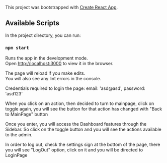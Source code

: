 This project was bootstrapped with [Create React App](https://github.com/facebook/create-react-app).

## Available Scripts

In the project directory, you can run:

### `npm start`

Runs the app in the development mode.<br />
Open [http://localhost:3000](http://localhost:3000) to view it in the browser.

The page will reload if you make edits.<br />
You will also see any lint errors in the console.

Credentials required to login the page:
email: 'asd@asd',
password: 'asd123'

When you click on an action, then decided to turn to mainpage, click on toggle 
again, you will see the button for that action has changed with "Back to MainPage"
button

Once you enter, you will access the Dashboard features through the Sidebar.
So click on the toggle button and you will see the actions available to the admin.

In order to log out, check the settings sign at the bottom of the page, there
you will see "LogOut" option, click on it and you will be directed to LoginPage